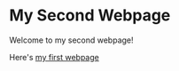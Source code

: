 <html>
  <body>
    <h1>My Second Webpage</h1>
    <p>Welcome to my second webpage!</p>
    <p>Here's <a href="home.html">my first webpage</a></p>
  </body>
</html>
